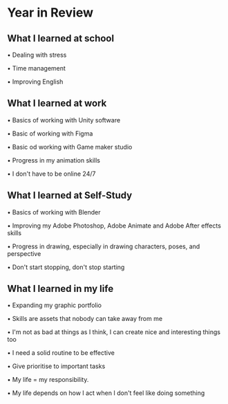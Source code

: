 # Year in Review

## What I learned at school
• Dealing with stress

• Time management

• Improving English

## What I learned at work

• Basics of working with Unity software

• Basic of working with Figma 

• Basic od working with Game maker studio

• Progress in my animation skills

• I don't have to be online 24/7


## What I learned at Self-Study
• Basics of working with Blender

• Improving my Adobe Photoshop, Adobe Animate and Adobe After effects skills

• Progress in drawing, especially in drawing characters, poses, and perspective


• Don't start stopping, don't stop starting


## What I learned in my life

• Expanding my graphic portfolio

• Skills are assets that nobody can take away from me

• I'm not as bad at things as I think, I can create nice and interesting things too

• I need a solid routine to be effective

• Give prioritise to important tasks

• My life = my responsibility.

• My life depends on how I act when I don't feel like doing something







